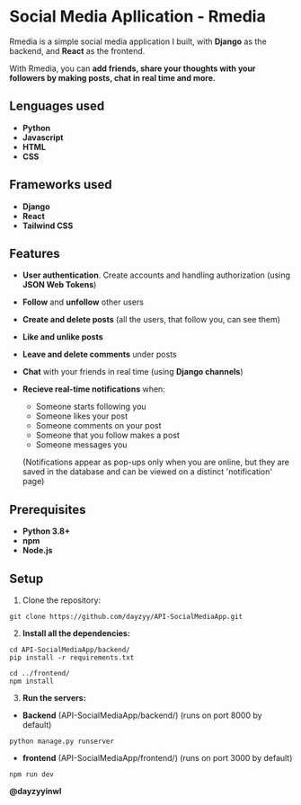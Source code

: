 # Social Media Apllication - Rmedia

Rmedia is a simple social media application I built, with **Django** as the backend, and **React** as the frontend.

With Rmedia, you can **add friends, share your thoughts with your followers by making posts, chat in real time and more.**

## Lenguages used
- **Python**
- **Javascript**
- **HTML**
- **CSS**

## Frameworks used
- **Django**
- **React**
- **Tailwind CSS**

## Features
- **User authentication**. Create accounts and handling authorization (using **JSON Web Tokens**)
- **Follow** and **unfollow** other users
- **Create and delete posts** (all the users, that follow you, can see them)
- **Like and unlike posts**
- **Leave and delete comments** under posts
- **Chat** with your friends in real time (using **Django channels**)
- **Recieve real-time notifications** when:

    - Someone starts following you
    - Someone likes your post
    - Someone comments on your post
    - Someone that you follow makes a post
    - Someone messages you

    (Notifications appear as pop-ups only when you are online, but they are saved in the database and can be viewed on a distinct 'notification' page)

## Prerequisites
- **Python 3.8+**
- **npm**
- **Node.js**

## Setup
1. Clone the repository:
```
git clone https://github.com/dayzyy/API-SocialMediaApp.git
```

2. **Install all the dependencies:**
```
cd API-SocialMediaApp/backend/
pip install -r requirements.txt

cd ../frontend/
npm install
```

3. **Run the servers:**
- **Backend** (API-SocialMediaApp/backend/) (runs on port 8000 by default)
```
python manage.py runserver
```

- **frontend** (API-SocialMediaApp/frontend/) (runs on port 3000 by default)
```
npm run dev
```

**@dayzyyinwl**
